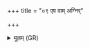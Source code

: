 +++
title = "०९ एष वाम् अग्निर्"

+++
<details><summary>मूलम् (GR)</summary>

एष वाम् अग्निर् अन्तरा  
स विष्वञ्चौ व्य् अस्यतु ।  
यथा वां न सहासत्य्  
उत्तरस्मिंश् चनायुषि ॥
</details>